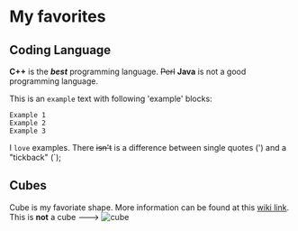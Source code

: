 # My favorites

## Coding Language
**C++** is the ***best*** programming language. ~~Perl~~ **Java** is not a good programming language. 

This is an `example` text with following 'example' blocks:
```
Example 1
Example 2
Example 3
```
I `love` examples. There ~~isn't~~ is a difference between single quotes (') and a "tickback" (`);

## Cubes
Cube is my favoriate shape. More information can be found at this [wiki link](https://en.wikipedia.org/wiki/Cube). This is **not** a cube ---> ![cube](https://user-images.githubusercontent.com/97491262/152301000-588e1616-666f-4864-b408-b20c44483186.png)
